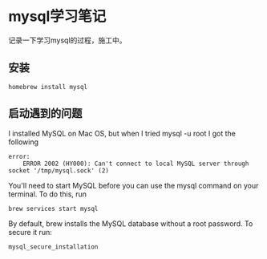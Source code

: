 # mysql学习笔记

记录一下学习mysql的过程，施工中。

## 安装

```shell
homebrew install mysql
```

## 启动遇到的问题

I installed MySQL on Mac OS, but when I tried mysql -u root I got the following 

```
error:
	ERROR 2002 (HY000): Can't connect to local MySQL server through socket '/tmp/mysql.sock' (2)
```

  You'll need to start MySQL before you can use the mysql command on your terminal. To do this, run 

```
brew services start mysql
```

   By default, brew installs the MySQL database without a root password. To secure it run: 

```
mysql_secure_installation
```

